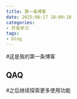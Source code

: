 ```yaml
---
title: 第一条博客
date: 2025:06:17 18:09:10
categories:
- 开发学习
tags:
- blog
---
```

#这是我的第一条博客
## QAQ

#之后继续探索更多使用功能